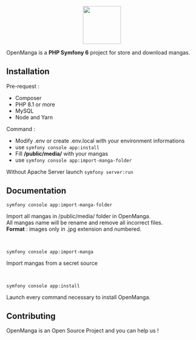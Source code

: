 <p align="center">
    <img src="openmanga.jpg" style="height:100px">
</p>

OpenManga is a **PHP Symfony 6** project for store and download mangas.

Installation
------------

Pre-request : 
- Composer
- PHP 8.1 or more
- MySQL 
- Node and Yarn

Command : 
* Modify .env or create .env.local with your environment informations
* use ``symfony console app:install``
* Fill **/public/media/** with your mangas
* use ``symfony console app:import-manga-folder``

Without Apache Server launch ``symfony server:run``

Documentation
-------------

``symfony console app:import-manga-folder``

Import all mangas in /public/media/ folder in OpenManga.  
All mangas name will be rename and remove all incorrect files.  
**Format** : images only in .jpg extension and numbered.

<br>

``symfony console app:import-manga``

Import mangas from a secret source

<br>

``symfony console app:install``

Launch every command necessary to install OpenManga.

Contributing
------------

OpenManga is an Open Source Project and you can help us !  